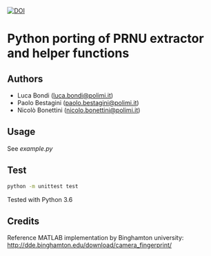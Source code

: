 

[![DOI](https://zenodo.org/badge/158570703.svg)](https://zenodo.org/badge/latestdoi/158570703)


# Python porting of PRNU extractor and helper functions

## Authors
- Luca Bondi (luca.bondi@polimi.it)
- Paolo Bestagini (paolo.bestagini@polimi.it)
- Nicolò Bonettini (nicolo.bonettini@polimi.it)

## Usage
See *example.py*

## Test
```bash
python -m unittest test
```
Tested with Python 3.6

## Credits
Reference MATLAB implementation by Binghamton university: 
http://dde.binghamton.edu/download/camera_fingerprint/

